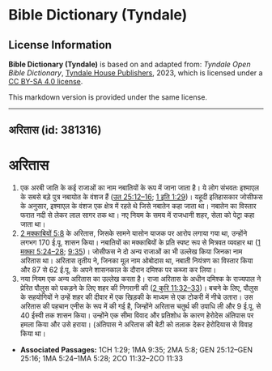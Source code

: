# Bible Dictionary (Tyndale)

## License Information

**Bible Dictionary (Tyndale)** is based on and adapted from: _Tyndale Open Bible Dictionary_, [Tyndale House Publishers](https://tyndaleopenresources.com/), 2023, which is licensed under a [CC BY-SA 4.0 license](https://creativecommons.org/licenses/by-sa/4.0/legalcode.en).

This markdown version is provided under the same license.



--------------------------------

## अरितास (id: 381316)

**अरितास**
==========

1. एक अरबी जाति के कई राजाओं का नाम नबातियों के रूप में जाना जाता है। ये लोग संभवतः इश्माएल के सबसे बड़े पुत्र नबायोत के वंशज हैं ([उत 25:12–16](https://ref.ly/Gen25:12-Gen25:16); [1 इति 1:29](https://ref.ly/1Chr1:29))। यहूदी इतिहासकार जोसीफस के अनुसार, इश्माएल के वंशज एक क्षेत्र में रहते थे जिसे नबातेन कहा जाता था। नबातेन का विस्तार फरात नदी से लेकर लाल सागर तक था। नए नियम के समय में राजधानी शहर, सेला को पेट्रा कहा जाता था।
2. [2 मक्काबियों 5:8](https://ref.ly/2Macc5:8) के अरितास, जिसके सामने यासोन याजक पर आरोप लगाया गया था, उन्होंने लगभग 170 ई.पू. शासन किया। नबातियों का मक्काबियों के प्रति स्पष्ट रूप से मित्रवत व्यवहार था ([1 मक्का 5:24–28](https://ref.ly/1Macc5:24-1Macc5:28); [9:35](https://ref.ly/1Macc9:35))। जोसीफस ने दो अन्य राजाओं का भी उल्लेख किया जिनका नाम अरितास था। अरितास तृतीय ने, जिनका मूल नाम ओबोदास था, नबाती नियंत्रण का विस्तार किया और 87 से 62 ई.पू. के अपने शासनकाल के दौरान दमिश्क पर कब्जा कर लिया।
3. नया नियम एक अन्य अरितास का उल्लेख करता है। राजा अरितास के अधीन दमिश्क के राज्यपाल ने प्रेरित पौलुस को पकड़ने के लिए शहर की निगरानी की ([2 कुरि 11:32–33](https://ref.ly/2Cor11:32-2Cor11:33))। बचने के लिए, पौलुस के सहयोगियों ने उन्हें शहर की दीवार में एक खिड़की के माध्यम से एक टोकरी में नीचे उतारा। उस अरितास की पहचान एनीस के रूप में की गई है, जिन्होंने अरितास चतुर्थ की उपाधि ली और 9 ई.पू. से 40 ईस्वी तक शासन किया। उन्होंने एक सीमा विवाद और प्रतिशोध के कारण हेरोदेस अंतिपास पर हमला किया और उसे हराया। (अंतिपास ने अरितास की बेटी को तलाक देकर हेरोदियास से विवाह किया था।

* **Associated Passages:** 1CH 1:29; 1MA 9:35; 2MA 5:8; GEN 25:12–GEN 25:16; 1MA 5:24–1MA 5:28; 2CO 11:32–2CO 11:33


